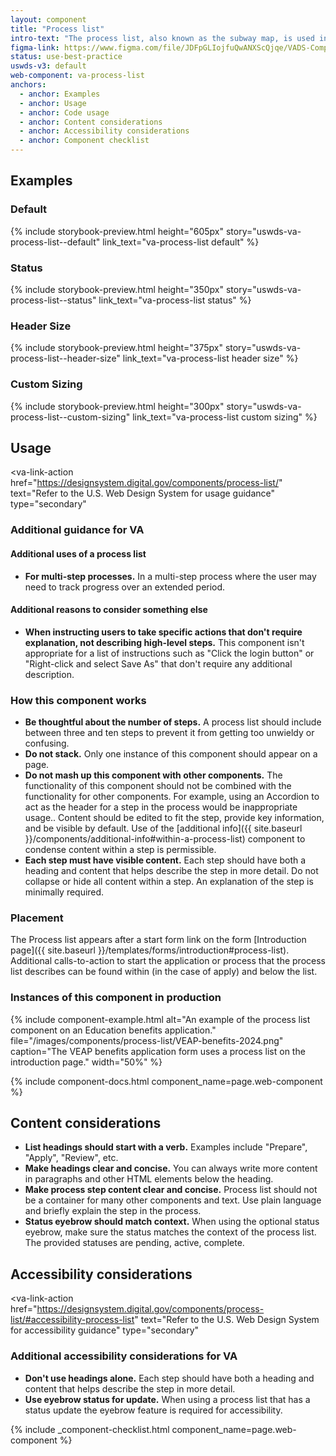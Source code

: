 ```yaml
---
layout: component
title: "Process list"
intro-text: "The process list, also known as the subway map, is used in a static informational context to describe the process to apply for a benefit or to provide tracking information to a user where they are in a given process."
figma-link: https://www.figma.com/file/JDFpGLIojfuQwANXScQjqe/VADS-Component-Example-Library?type=design&node-id=35%3A169&mode=design&t=J32RmU6Fjbjuh9bD-1
status: use-best-practice
uswds-v3: default
web-component: va-process-list
anchors:
  - anchor: Examples
  - anchor: Usage
  - anchor: Code usage
  - anchor: Content considerations
  - anchor: Accessibility considerations
  - anchor: Component checklist
---
```


## Examples

### Default

{% include storybook-preview.html height="605px" story="uswds-va-process-list--default" link_text="va-process-list default" %}

### Status

{% include storybook-preview.html height="350px" story="uswds-va-process-list--status" link_text="va-process-list status" %}

### Header Size

{% include storybook-preview.html height="375px" story="uswds-va-process-list--header-size" link_text="va-process-list header size" %}

### Custom Sizing

{% include storybook-preview.html height="300px" story="uswds-va-process-list--custom-sizing" link_text="va-process-list custom sizing" %}

## Usage

<va-link-action
  href="https://designsystem.digital.gov/components/process-list/"
  text="Refer to the U.S. Web Design System for usage guidance"
  type="secondary"
></va-link-action>

### Additional guidance for VA

#### Additional uses of a process list

* **For multi-step processes.** In a multi-step process where the user may need to track progress over an extended period.

#### Additional reasons to consider something else

* **When instructing users to take specific actions that don't require explanation, not describing high-level steps.** This component isn't appropriate for a list of instructions such as "Click the login button" or "Right-click and select Save As" that don't require any additional description.

### How this component works

* **Be thoughtful about the number of steps.** A process list should include between three and ten steps to prevent it from getting too unwieldy or confusing.
* **Do not stack.** Only one instance of this component should appear on a page.
* **Do not mash up this component with other components.** The functionality of this component should not be combined with the functionality for other components. For example, using an Accordion to act as the header for a step in the process would be inappropriate usage.. Content should be edited to fit the step, provide key information, and be visible by default. Use of the [additional info]({{ site.baseurl }}/components/additional-info#within-a-process-list) component to condense content within a step is permissible. 
* **Each step must have visible content.** Each step should have both a heading and content that helps describe the step in more detail. Do not collapse or hide all content within a step. An explanation of the step is minimally required.

### Placement

The Process list appears after a start form link on the form [Introduction page]({{ site.baseurl }}/templates/forms/introduction#process-list). Additional calls-to-action to start the application or process that the process list describes can be found within (in the case of apply) and below the list.

### Instances of this component in production

{% include component-example.html alt="An example of the process list component on an Education benefits application." file="/images/components/process-list/VEAP-benefits-2024.png" caption="The VEAP benefits application form uses a process list on the introduction page." width="50%" %}

{% include component-docs.html component_name=page.web-component %}

## Content considerations

* **List headings should start with a verb.** Examples include "Prepare", "Apply", "Review", etc.
* **Make headings clear and concise.** You can always write more content in paragraphs and other HTML elements below the heading.
* **Make process step content clear and concise.** Process list should not be a container for many other components and text. Use plain language and briefly explain the step in the process.
* **Status eyebrow should match context.** When using the optional status eyebrow, make sure the status matches the context of the process list.  The provided statuses are pending, active, complete.

## Accessibility considerations

<va-link-action
  href="https://designsystem.digital.gov/components/process-list/#accessibility-process-list"
  text="Refer to the U.S. Web Design System for accessibility guidance"
  type="secondary"
></va-link-action>

### Additional accessibility considerations for VA

* **Don't use headings alone.** Each step should have both a heading and content that helps describe the step in more detail.
* **Use eyebrow status for update.** When using a process list that has a status update the eyebrow feature is required for accessibility. 

{% include _component-checklist.html component_name=page.web-component %}